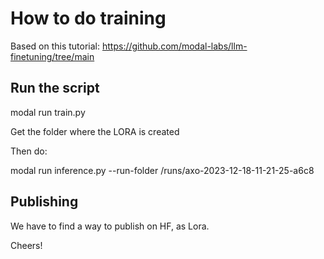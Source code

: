 # How to do training

Based on this tutorial:
https://github.com/modal-labs/llm-finetuning/tree/main

## Run the script
modal run train.py

Get the folder where the LORA is created

Then do:

 modal run inference.py --run-folder /runs/axo-2023-12-18-11-21-25-a6c8
 

## Publishing
We have to find a way to publish on HF, as Lora.

Cheers!